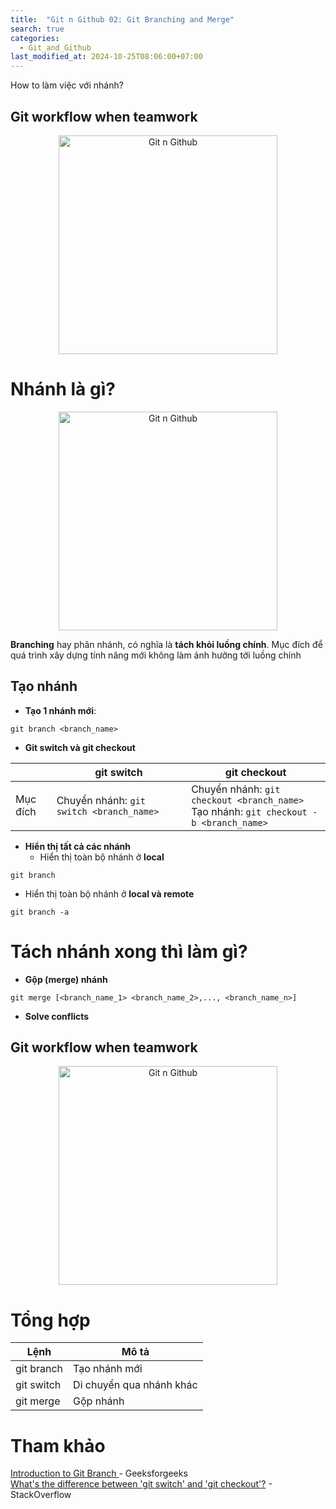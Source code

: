 ```yaml
---
title:  "Git n Github 02: Git Branching and Merge"
search: true
categories: 
  - Git_and_Github
last_modified_at: 2024-10-25T08:06:00+07:00
---
```


How to làm việc với nhánh?

## Git workflow when teamwork
<div style="text-align: center;"><img src="{{ site.url }}{{ site.baseurl }}/assets/images/Git-n-Github/git-workflow-teamwork.png" alt="Git n Github" width="350px"></div>

# Nhánh là gì?
<div style="text-align: center"><img src="{{ site.url }}{{ site.baseurl }}/assets/images/Git-n-Github/git-github.png" alt="Git n Github" width="350px" ></div>

**Branching** hay phân nhánh, có nghĩa là **tách khỏi luồng chính**. Mục đích để quá trình xây  dựng tính năng mới không làm ảnh hưởng tới luồng chính


## Tạo nhánh
- **Tạo 1 nhánh mới**: 
```
git branch <branch_name>
```

- **Git switch và git checkout**

|                     | git switch                                   | git checkout                                                                                      |
|---------------------|----------------------------------------------|---------------------------------------------------------------------------------------------------|
| Mục đích            | Chuyển nhánh: ```git switch <branch_name>``` | Chuyển nhánh: ```git checkout <branch_name>``` <br/>Tạo nhánh: ```git checkout -b <branch_name>``` |

- **Hiển thị tất cả các nhánh**  
  - Hiển thị toàn bộ nhánh ở **local**
```
git branch
```

  - Hiển thị toàn bộ nhánh ở **local và remote**
```
git branch -a
```

# Tách nhánh xong thì làm gì?
- **Gộp (merge) nhánh**  
```
git merge [<branch_name_1> <branch_name_2>,..., <branch_name_n>] 
```

- **Solve conflicts**

## Git workflow when teamwork
<div style="text-align: center;"><img src="{{ site.url }}{{ site.baseurl }}/assets/images/Git-n-Github/git-workflow-teamwork.png" alt="Git n Github" width="350px"></div>

# Tổng hợp

| Lệnh       | Mô tả                   |
|------------|-------------------------|
| git branch | Tạo nhánh mới           |
| git switch | Di chuyển qua nhánh khác|
| git merge  | Gộp nhánh               |

# Tham khảo 

<a href = "https://www.geeksforgeeks.org/introduction-to-git-branch">Introduction to Git Branch
</a>  - Geeksforgeeks  
<a href = "https://stackoverflow.com/questions/57265785/whats-the-difference-between-git-switch-and-git-checkout-branch">What's the difference between 'git switch' and 'git checkout'?</a> - StackOverflow